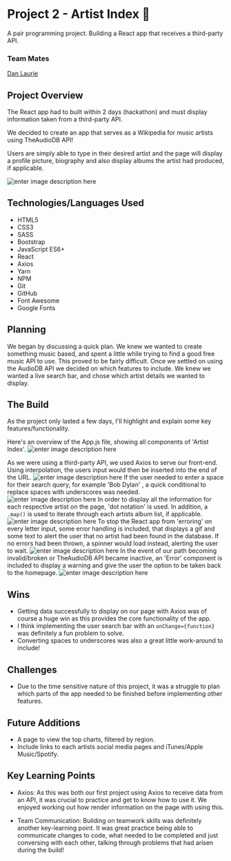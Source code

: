 # Project 2 - Artist Index 📀

A pair programming project. Building a React app that receives a third-party API.

### Team Mates

<a href="https://github.com/dan-laurie" target="_blank">Dan Laurie</a>

## Project Overview

The React app had to built within 2 days (hackathon) and must display information taken from a third-party API.

We decided to create an app that serves as a Wikipedia for music artists using TheAudioDB API!

Users are simply able to type in their desired artist and the page will display a profile picture, biography and also display albums the artist had produced, if applicable.

![enter image description here](https://i.imgur.com/prSgAU0.png)

## Technologies/Languages Used

- HTML5
- CSS3
- SASS
- Bootstrap
- JavaScript ES6+
- React
- Axios
- Yarn
- NPM
- Git
- GitHub
- Font Awesome
- Google Fonts

## Planning

We began by discussing a quick plan. We knew we wanted to create something music based, and spent a little while trying to find a good free music API to use. This proved to be fairly difficult. Once we settled on using the AudioDB API we decided on which features to include. We knew we wanted a live search bar, and chose which artist details we wanted to display.

## The Build

As the project only lasted a few days, I'll highlight and explain some key features/functionality.

Here's an overview of the App.js file, showing all components of 'Artist Index'.
![enter image description here](https://i.imgur.com/FBV1oe5.png)

As we were using a third-party API, we used Axios to serve our front-end. Using interpolation, the users input would then be inserted into the end of the URL.
![enter image description here](https://i.imgur.com/TM8CDh9.png)
If the user needed to enter a space for their search query, for example 'Bob Dylan' , a quick conditional to replace spaces with underscores was needed.
![enter image description here](https://i.imgur.com/z2id7pS.png)
In order to display all the information for each respective artist on the page, 'dot notation' is used. In addition, a `.map()` is used to iterate through each artists album list, if applicable.
![enter image description here](https://i.imgur.com/ixbMiQO.png)
To stop the React app from 'erroring' on every letter input, some error handling is included, that displays a gif and some text to alert the user that no artist had been found in the database. If no errors had been thrown, a spinner would load instead, alerting the user to wait.
![enter image description here](https://i.imgur.com/w6BOTyP.png)
In the event of our path becoming invalid/broken or TheAudioDB API became inactive, an 'Error' component is included to display a warning and give the user the option to be taken back to the homepage.
![enter image description here](https://i.imgur.com/Dvu6FgR.png)

## Wins

- Getting data successfully to display on our page with Axios was of course a huge win as this provides the core functionality of the app.
- I think implementing the user search bar with an `onChange={function}` was definitely a fun problem to solve.
- Converting spaces to underscores was also a great little work-around to include!

## Challenges

- Due to the time sensitive nature of this project, it was a struggle to plan which parts of the app needed to be finished before implementing other features.

## Future Additions

- A page to view the top charts, filtered by region.
- Include links to each artists social media pages and iTunes/Apple Music/Spotify.

## Key Learning Points

- Axios: As this was both our first project using Axios to receive data from an API, it was crucial to practice and get to know how to use it. We enjoyed working out how render information on the page with using this.

- Team Communication: Building on teamwork skills was definitely another key-learning point. It was great practice being able to communicate changes to code, what needed to be completed and just conversing with each other, talking through problems that had arisen during the build!
